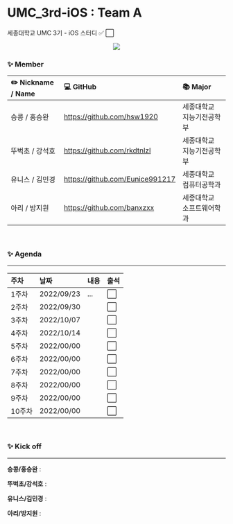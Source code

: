 # UMC_3rd-iOS : Team A
세종대학교 UMC 3기 - iOS 스터디 ✅ ⬜

<p align="center"><img src="https://user-images.githubusercontent.com/66902876/190977109-6432ee66-89d2-4513-aafe-cc0cbb034d96.png"></p>

### ✨ Member 
|✏️ Nickname / Name|💻 GitHub|📚 Major|
|:---|:---|:---|
|승콩 / 홍승완|https://github.com/hsw1920| 세종대학교 지능기전공학부|
|뚜벅초 / 강석호|https://github.com/rkdtnlzl| 세종대학교 지능기전공학부|
|유니스 / 김민경|https://github.com/Eunice991217| 세종대학교 컴퓨터공학과|
|아리 / 방지원|https://github.com/banxzxx| 세종대학교 소프트웨어학과|

<br>

### ✨ Agenda
---
|주차|날짜|내용|출석|
|:---|:---|:---|:---|
|1주차|2022/09/23|...|⬜|
|2주차|2022/09/30||⬜|
|3주차|2022/10/07||⬜|
|4주차|2022/10/14||⬜|
|5주차|2022/00/00||⬜|
|6주차|2022/00/00||⬜|
|7주차|2022/00/00||⬜|
|8주차|2022/00/00||⬜|
|9주차|2022/00/00||⬜|
|10주차|2022/00/00||⬜|

<br>

### ✨ Kick off
---
**승콩/홍승완** : 

**뚜벅초/강석호** :

**유니스/김민경** : 

**아리/방지원** : 
